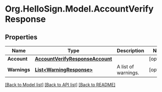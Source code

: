 # Org.HelloSign.Model.AccountVerifyResponse

## Properties

Name | Type | Description | Notes
------------ | ------------- | ------------- | -------------
**Account** | [**AccountVerifyResponseAccount**](AccountVerifyResponseAccount.md) |    | [optional] 
**Warnings** | [**List&lt;WarningResponse&gt;**](WarningResponse.md) |  A list of warnings.  | [optional] 

[[Back to Model list]](../README.md#documentation-for-models) [[Back to API list]](../README.md#documentation-for-api-endpoints) [[Back to README]](../README.md)

